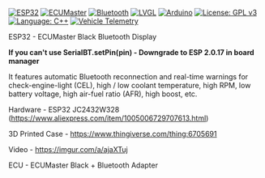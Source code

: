 [![ESP32](https://img.shields.io/badge/board-ESP32-blue.svg)](https://www.espressif.com/en/products/socs/esp32)
[![ECUMaster](https://img.shields.io/badge/device-ECUMaster-black.svg)](https://www.ecumaster.com)
[![Bluetooth](https://img.shields.io/badge/communication-Bluetooth-brightgreen.svg)](https://en.wikipedia.org/wiki/Bluetooth)
[![LVGL](https://img.shields.io/badge/UI-LVGL-purple.svg)](https://lvgl.io/)
[![Arduino](https://img.shields.io/badge/framework-Arduino-blue.svg)](https://www.arduino.cc)
[![License: GPL v3](https://img.shields.io/badge/license-GPLv3-blue.svg)](https://www.gnu.org/licenses/gpl-3.0.en.html)
[![Language: C++](https://img.shields.io/badge/language-C++-orange.svg)](https://isocpp.org)
[![Vehicle Telemetry](https://img.shields.io/badge/type-Telemetry-lightgrey.svg)]()

ESP32 - ECUMaster Black Bluetooth Display

**If you can't use SerialBT.setPin(pin) - Downgrade to ESP 2.0.17 in board manager**

It features automatic Bluetooth reconnection and real-time warnings for check-engine-light (CEL), high / low coolant temperature, high RPM, low battery voltage, high air-fuel ratio (AFR), high boost, etc.

Hardware - ESP32 JC2432W328 (https://www.aliexpress.com/item/1005006729707613.html)

3D Printed Case - https://www.thingiverse.com/thing:6705691

Video - https://imgur.com/a/ajaXTuj

ECU - ECUMaster Black + Bluetooth Adapter
